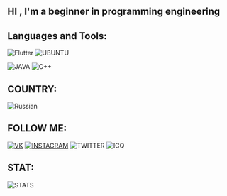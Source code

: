 
## HI , I'm a beginner in programming engineering



## Languages and Tools:
![Flutter](https://img.shields.io/badge/-Flutter-090909?style=for-the-badge&logo=flutter&logocolor=47C5FB)
![UBUNTU](https://img.shields.io/badge/-Ubuntu-090900?style=for-the-badge&logo=Ubuntu&logocolor=E9D54D)

![JAVA](https://img.shields.io/badge/-Java-090909?style=for-the-badge&logo=java&logocolor=E9D54D)
![C++](https://img.shields.io/badge/-C++-090909?style=for-the-badge&logo=C%2b%2b&logocolor=00648B)


## COUNTRY:
![Russian](https://img.shields.io/badge/-RUSSIAN-090909?style=for-the-badge&logo=Russian&logocolor=00648B)

## FOLLOW ME:

[![VK](https://img.shields.io/badge/-Максим_Лукашенко-090909?style=for-the-badge&logo=VK&logocolor=00648B)](https://vk.com/im?sel=523967466)
[![INSTAGRAM](https://img.shields.io/badge/-Zemfiunreal-090909?style=for-the-badge&logo=INSTAGRAM&logocolor=00648B)](https://www.instagram.com/zemfiunreal/)
![TWITTER](https://img.shields.io/badge/-Soon...-090909?style=for-the-badge&logo=TWITTER&logocolor=00648B)
![ICQ](https://img.shields.io/badge/-Soon...-090909?style=for-the-badge&logo=ICQ&logocolor=00648B)

## STAT:

![STATS](https://github-readme-stats.vercel.app/api?username=Zemfiunreal&show_icons=true&bg_color=f5f5dc)

